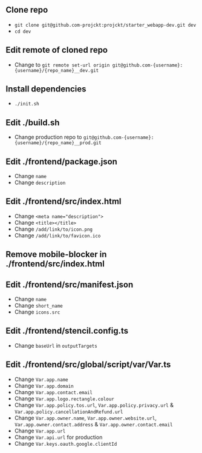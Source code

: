 ## Clone repo

- `git clone git@github.com-projckt:projckt/starter_webapp-dev.git dev`
- `cd dev`

## Edit remote of cloned repo

- Change to `git remote set-url origin git@github.com-{username}:{username}/{repo_name}__dev.git`

## Install dependencies

- `./init.sh`

## Edit ./build.sh

- Change production repo to `git@github.com-{username}:{username}/{repo_name}__prod.git`

## Edit ./frontend/package.json

- Change `name`
- Change `description`

## Edit ./frontend/src/index.html

- Change `<meta name="description">`
- Change `<title></title>`
- Change `/add/link/to/icon.png`
- Change `/add/link/to/favicon.ico`

## Remove mobile-blocker in ./frontend/src/index.html

## Edit ./frontend/src/manifest.json

- Change `name`
- Change `short_name`
- Change `icons.src`

## Edit ./frontend/stencil.config.ts

- Change `baseUrl` in `outputTargets`

## Edit ./frontend/src/global/script/var/Var.ts

- Change `Var.app.name`
- Change `Var.app.domain`
- Change `Var.app.contact.email`
- Change `Var.app.logo.rectangle.colour`
- Change `Var.app.policy.tos.url`, `Var.app.policy.privacy.url` & `Var.app.policy.cancellationAndRefund.url`
- Change `Var.app.owner.name`, `Var.app.owner.website.url`, `Var.app.owner.contact.address` & `Var.app.owner.contact.email`
- Change `Var.app.url`
- Change `Var.api.url` for production
- Change `Var.keys.oauth.google.clientId`
